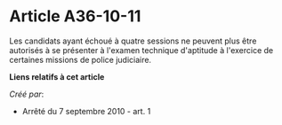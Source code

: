 # Article A36-10-11

Les candidats ayant échoué à quatre sessions ne peuvent plus être autorisés à se présenter à l'examen technique d'aptitude à
l'exercice de certaines missions de police judiciaire.

**Liens relatifs à cet article**

_Créé par_:

  - Arrêté du 7 septembre 2010 - art. 1
